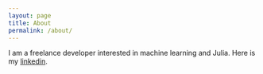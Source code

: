 ```yaml
---
layout: page
title: About
permalink: /about/
---
```


I am a freelance developer interested in machine learning and Julia. Here is my [linkedin](https://www.linkedin.com/in/cancandan/).
